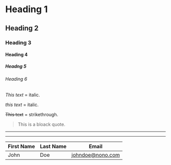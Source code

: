 
<!-- Headings -->

# Heading 1
## Heading 2
### Heading 3
#### Heading 4
##### Headng 5
###### Heading 6

<!-- Italics -->
*This text* = italic.

_this text_ = italic.

<!--Strikethrough-->
~~This text~~ = strikethrough.

<!--Block Quote-->
> This is a bloack quote.

<!--two lines, dash and underscore.-->
---
___

<!--Tables.-->
|First Name|Last Name|Email|
|----------|---------|-----|
|John      |Doe      |johndoe@nono.com|


